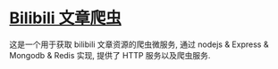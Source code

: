 # [Bilibili 文章爬虫](https://github.com/dudueasy/bilibili-article-spider)

这是一个用于获取 bilibili 文章资源的爬虫微服务, 通过 nodejs & Express & Mongodb & Redis 实现, 提供了 HTTP 服务以及爬虫服务.



